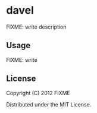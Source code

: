 # davel 

FIXME: write description

## Usage

FIXME: write

## License

Copyright (C) 2012 FIXME

Distributed under the MIT License.
